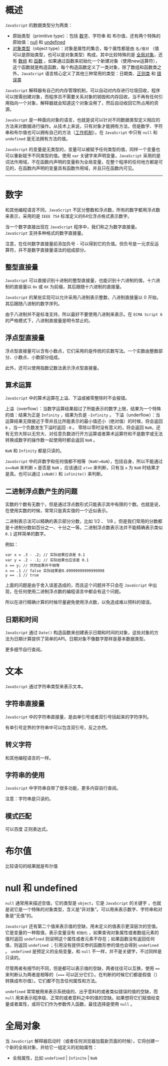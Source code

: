 
# 概述
 `JavaScript` 的数据类型分为两类：
- 原始类型（primitive type）：包括 [数字](#num)、字符串 和 布尔值，还有两个特殊的原始值：[null](#null) 和 [undefined](#null)
- [对象类型](#第六章待补充)（object type）：对象是属性的集合，每个属性都是由 `名/值对` （值可以是原始类型，也可以是对象类型）构成，其中比较特殊的是 [全局对象](#global)，还有 [数组](#第七章待补充) 和 [函数](#第八章待补充) 。如果通过函数来初始化一个新建对象（使用new运算符），这个函数就是构造函数，每个构造函数定义了一类对象，除了数组和函数类之外，`JavaScript` 语言核心定义了其他三种常用的类型：日期类、[正则类](#第十章待补充) 和 [错误类](#第九章待补充)

`JavaScript` 解释器有自己的内存管理机制，可以自动对内存进行垃圾回收，程序可以按需创建对象，而程序员不需要关系对象的销毁和内存回收，当不再有任何引用指向一个对象，解释器就会知道这个对象没用了，然后自动收回它所占用的资源。

`JavaScript` 是一种面向对象的语言，也就是说可以针对不同数据类型定义相应的方法来对数据进行操作。从技术上来说，只有对象才能拥有方法，但是数字、字符串和布尔值也可以拥有自己的方法（[工作机制](#3.6待补充)）。在 `JavaScript` 中只有 `null` 和 `undefined` 是无法拥有方法的值。

`JavaScript` 的变量是无类型的，变量可以被赋予任何类型的值，同样一个变量也可以重新赋予不同类型的值。使用 `var` 关键字来声明变量，`JavaScript` 采用的是词法作用域，不在函数内声明的变量称为全局变量，在整个程序的任何地方都是可见的，在函数内声明的变量具有函数作用域，并且只在函数内可见。

---------
<h1 id="num">数字</h1>

和其他编程语言不同，`JavaScript` 不区分整数和浮点数，所有的数字都用浮点数来表示，采用的是 `IEEE 754` 标准定义的64位浮点格式表示数字。

当一个数字直接出现在 `JavaScript` 程序中，我们称之为数字直接量。 `JavaScript` 支持多种格式的数字直接量。

注意，在任何数字直接量前添加负号 `-` 可以得到它的负值。但负号是一元求反运算符，并不是数字直接量语法的组成部分。

## 整型直接量

`JavaScript` 可以直接识别十进制的整型直接量，也能识别十六进制的值，十六进制的直接量以 `0x` 或 `0X` 为前缀，其后跟随十六进制的直接量。

`JavaScript` 的某些实现可以允许采用八进制表示整数，八进制直接量以 0 开始，其后跟随八进制的数字序列。

由于八进制并不是标准支持，所以最好不要使用八进制来表示。在 `ECMA Script 6` 的严格模式下，八进制直接量是明令禁止的。

## 浮点型直接量

浮点型直接量可以含有小数点，它们采用的是传统的实数写法。一个实数由整数部分、小数点、小数部分组成。

此外，还可以使用指数记数法表示浮点型直接量。

## 算术运算

`JavaScript` 中的算术运算在上溢、下溢或被零整除时不会报错。

上溢（overflow）：当数字运算结果超过了所能表示的数字上限，结果为一个特殊的值：结果为正是 `Infinity` ，结果为负是 `-Infinity` 。
下溢（underflow）：当运算结果无限接近于零并且比所能表示的最小值还小（绝对值）的时候，将会返回 `0` ，当一个负数发生下溢时返回 `-0` 。
零除以零时没有意义的，将会返回 `NaN`，还有无穷大除以无穷大、对任意负数进行开方运算或者算术运算符和不是数字或无法转换成数字的操作数一起使用时都会返回 `NaN` 。

`NaN` 和 `Infinity` 都是只读的。

`JavaScript` 中的非数字和任何值都不相等（`NaN!=NaN`），包括自身，所以不能通过 `x==NaN` 来判断 `x` 是否是 `NaN` ，应该通过 `x!=x` 来判断，只有当 `x` 为 `NaN` 时结果才是真。也可以通过 `isNaN()` 和 `isFinite()` 来判断。

## 二进制浮点数产生的问题

实数的个数有无数个，但是通过浮点数形式只能表示其中有限的个数。也就是说，在使用实数的时候，常常只是真实值的一个近似表示。

二进制表示法可以精确的表示部分分数，比如 1/2 、 1/8 。但是我们常用的分数都是十进制分数如百分之一、十分之一等。二进制浮点数表示法并不能精确表示类似 `0.1` 这样简单的数字。

例如：

```
var x = .3 - .2; // 实际结果应该是 0.1
var y = .2 - .1; // 实际结果也应该是 0.1
x == y; // 然而结果并不相等
x == .1 // false 实际结果是0.09999999999999998
y == .1 // true
```

上面的问题是由于舍入误差造成的，而且这个问题并不只会在 `JavaScript` 中出现，在任何使用二进制浮点数的编程语言中都会有这个问题。

所以在进行精确计算的时候尽量避免使用浮点数，以免造成难以预料的错误。

## 日期和时间

`JavaScript` 通过 `Date()` 构造函数来创建表示日期和时间的对象，这些对象的方法为日期计算提供了简单的API。日期对象不像数字那样是基本数据类型。

更多细节自行查阅。

# 文本

`JavaScript` 通过字符串类型来表示文本。

## 字符串直接量

`JavaScript` 中的字符串直接量，是由单引号或者双引号括起来的字符序列。

有单引号定界的字符串中可以包含双引号，反之亦然。

## 转义字符

和其他编程语言的一样。

## 字符串的使用

`JavaScript` 中字符串自带了很多功能，更多内容自行查阅。

注意：字符串是只读的。

## 模式匹配

可以百度 正则表达式。

# 布尔值

比较语句的结果就是布尔值

<h1 id="null">null 和 undefined</h1>

`null` 通常用来描述空值，它的类型是 `object`，它是 `JavaScript` 的关键字 ，也就是说它是一个特殊的对象类型，含义是“非对象”。可以用来表示数字、字符串和对象是“无值”的。

`JavaScript` 还有第二个值来表示值的空缺，用未定义的值表示更深层次的空值。它是变量的一种取值，表示变量没有 `初始化` ，如果查询对象属性或者数组元素的值时返回 `undefined` 则说明这个属性或者元素不存在；如果函数没有返回任何值，则返回 `undefined` ；引用没有提供实参的函数形参的值也会得到 `undefined` 。 `undefined` 是预定义的全局变量，和 `null` 不一样，并不是关键字，不过同样是只读的。

尽管两者有细节的不同，但是都可以表示值的空缺，两者往往可以互换，使用 `==` 来判断认为两者是相等的（`===` 可以区分它们）。在判断的时候它们都是假值（）转换成布尔值）。它们都不包含任何属性和方法。

`undefined` 常常被用来表示系统级的、出乎意料的或者类似错误的值的空缺，而 `null` 用来表示程序级、正常的或者意料之中的值的空缺。如果想将它们赋值给变量或者属性，或将它们作为参数传入函数，最佳选择是使用 `null` 。

<h1 id="global">全局对象</h1>

当 `JavaScript` 解释器启动时（或者任何浏览器加载新页面的时候），它将创建一个新的全局对象，并给它一组定义的初始属性：
- 全局属性，比如 `undefined` | `Infinite` | `NaN`
